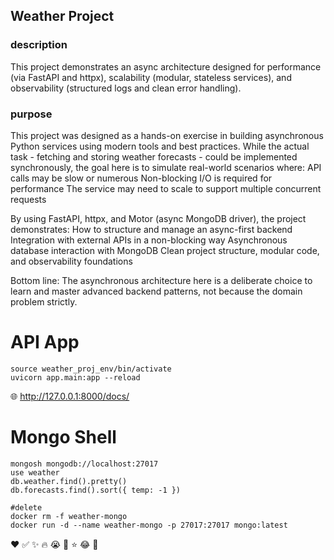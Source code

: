 ## Weather Project

### description
This project demonstrates an async architecture designed for performance (via FastAPI and httpx), scalability (modular, stateless services), and observability (structured logs and clean error handling).

### purpose
This project was designed as a hands-on exercise in
building asynchronous Python services using modern tools and best practices. 
While the actual task - fetching and storing weather forecasts - 
could be implemented synchronously, 
the goal here is to simulate real-world scenarios where:
API calls may be slow or numerous
Non-blocking I/O is required for performance
The service may need to scale to support multiple concurrent requests

By using FastAPI, httpx, and Motor (async MongoDB driver), the project demonstrates:
How to structure and manage an async-first backend
Integration with external APIs in a non-blocking way
Asynchronous database interaction with MongoDB
Clean project structure, modular code, and observability foundations

Bottom line: The asynchronous architecture here is a deliberate choice
to learn and master advanced backend patterns, 
not because the domain problem strictly.

# API App
```commandline
source weather_proj_env/bin/activate
uvicorn app.main:app --reload
```
🌐 http://127.0.0.1:8000/docs/

# Mongo Shell
```commandline
mongosh mongodb://localhost:27017
use weather
db.weather.find().pretty()
db.forecasts.find().sort({ temp: -1 })

#delete
docker rm -f weather-mongo
docker run -d --name weather-mongo -p 27017:27017 mongo:latest
```
❤️
✅
✨
🔥
😭
🫶
⭐
😂
🥹